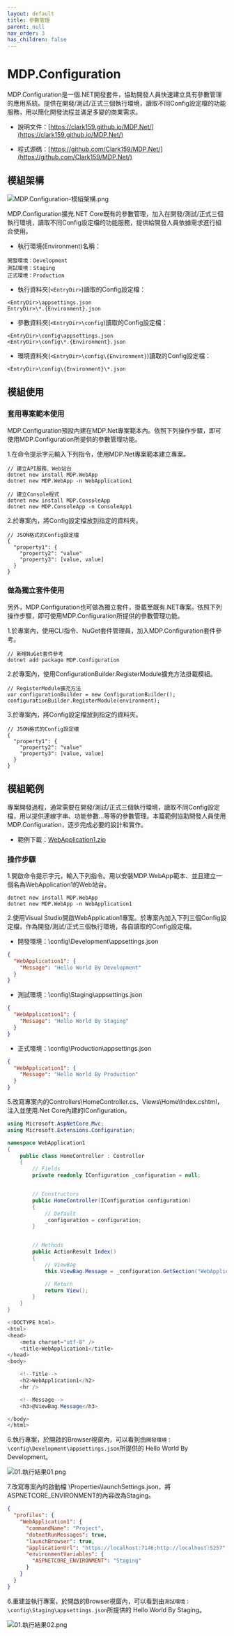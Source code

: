 ```yaml
---
layout: default
title: 參數管理
parent: null
nav_order: 3
has_children: false
---
```


# MDP.Configuration

MDP.Configuration是一個.NET開發套件，協助開發人員快速建立具有參數管理的應用系統。提供在開發/測試/正式三個執行環境，讀取不同Config設定檔的功能服務，用以簡化開發流程並滿足多變的商業需求。

- 說明文件：[https://clark159.github.io/MDP.Net/](https://clark159.github.io/MDP.Net/)

- 程式源碼：[https://github.com/Clark159/MDP.Net/](https://github.com/Clark159/MDP.Net/)


## 模組架構

![MDP.Configuration-模組架構.png](https://clark159.github.io/MDP.Net/參數管理/MDP.Configuration-模組架構.png)

MDP.Configuration擴充.NET Core既有的參數管理，加入在開發/測試/正式三個執行環境，讀取不同Config設定檔的功能服務，提供給開發人員依據需求進行組合使用。

- 執行環境(Environment)名稱：

```
開發環境：Development
測試環境：Staging
正式環境：Production
```

- 執行資料夾(``` <EntryDir> ```)讀取的Config設定檔：

```
<EntryDir>\appsettings.json
EntryDir>\*.{Environment}.json
```

- 參數資料夾(``` <EntryDir>\config ```)讀取的Config設定檔：

```
<EntryDir>\config\appsettings.json
<EntryDir>\config\*.{Environment}.json
```

- 環境資料夾(``` <EntryDir>\config\{Environment} ```)讀取的Config設定檔：

```
<EntryDir>\config\{Environment}\*.json
```


## 模組使用

### 套用專案範本使用

MDP.Configuration預設內建在MDP.Net專案範本內。依照下列操作步驟，即可使用MDP.Configuration所提供的參數管理功能。

1.在命令提示字元輸入下列指令，使用MDP.Net專案範本建立專案。
 
```
// 建立API服務、Web站台
dotnet new install MDP.WebApp
dotnet new MDP.WebApp -n WebApplication1

// 建立Console程式
dotnet new install MDP.ConsoleApp
dotnet new MDP.ConsoleApp -n ConsoleApp1
```

2.於專案內，將Config設定檔放到指定的資料夾。

```
// JSON格式的Config設定檔
{
  "property1": {
    "property2": "value"
    "property3": [value, value]
  }
}
```

### 做為獨立套件使用

另外，MDP.Configuration也可做為獨立套件，掛載至既有.NET專案。依照下列操作步驟，即可使用MDP.Configuration所提供的參數管理功能。

1.於專案內，使用CLI指令、NuGet套件管理員，加入MDP.Configuration套件參考。

```
// 新增NuGet套件參考
dotnet add package MDP.Configuration
```

2.於專案內，使用ConfigurationBuilder.RegisterModule擴充方法掛載模組。

```
// RegisterModule擴充方法
var configurationBuilder = new ConfigurationBuilder();
configurationBuilder.RegisterModule(environment);
```

3.於專案內，將Config設定檔放到指定的資料夾。

```
// JSON格式的Config設定檔
{
  "property1": {
    "property2": "value"
    "property3": [value, value]
  }
}
```


## 模組範例

專案開發過程，通常需要在開發/測試/正式三個執行環境，讀取不同Config設定檔，用以提供連線字串、功能參數...等等的參數管理。本篇範例協助開發人員使用MDP.Configuration，逐步完成必要的設計和實作。

- 範例下載：[WebApplication1.zip](https://clark159.github.io/MDP.Net/參數管理/WebApplication1.zip)

### 操作步驟

1.開啟命令提示字元，輸入下列指令。用以安裝MDP.WebApp範本、並且建立一個名為WebApplication1的Web站台。

```
dotnet new install MDP.WebApp
dotnet new MDP.WebApp -n WebApplication1
```

2.使用Visual Studio開啟WebApplication1專案。於專案內加入下列三個Config設定檔，作為開發/測試/正式三個執行環境，各自讀取的Config設定檔。

- 開發環境：\config\Development\appsettings.json

```json
{
  "WebApplication1": {
    "Message": "Hello World By Development"
  }
}
```

- 測試環境：\config\Staging\appsettings.json

```json
{
  "WebApplication1": {
    "Message": "Hello World By Staging"
  }
}
```

- 正式環境：\config\Production\appsettings.json

```json
{
  "WebApplication1": {
    "Message": "Hello World By Production"
  }
}
```

5.改寫專案內的Controllers\HomeController.cs、Views\Home\Index.cshtml，注入並使用.Net Core內建的IConfiguration。

```csharp
using Microsoft.AspNetCore.Mvc;
using Microsoft.Extensions.Configuration;

namespace WebApplication1
{
    public class HomeController : Controller
    {
        // Fields
        private readonly IConfiguration _configuration = null;


        // Constructors
        public HomeController(IConfiguration configuration)
        {
            // Default
            _configuration = configuration;
        }


        // Methods
        public ActionResult Index()
        {
            // ViewBag
            this.ViewBag.Message = _configuration.GetSection("WebApplication1:Message").Get<string>();

            // Return
            return View();
        }
    }
}
```

```csharp
<!DOCTYPE html>
<html>
<head>
    <meta charset="utf-8" />
    <title>WebApplication1</title>
</head>
<body>

    <!--Title-->
    <h2>WebApplication1</h2>
    <hr />

    <!--Message-->
    <h3>@ViewBag.Message</h3>

</body>
</html>
```

6.執行專案，於開啟的Browser視窗內，可以看到由``` 開發環境：\config\Development\appsettings.json ```所提供的 Hello World By Development。

![01.執行結果01.png](https://clark159.github.io/MDP.Net/參數管理/01.執行結果01.png)

7.改寫專案內的啟動檔 \Properties\launchSettings.json，將ASPNETCORE_ENVIRONMENT的內容改為Staging。

```json
{
  "profiles": {
    "WebApplication1": {
      "commandName": "Project",
      "dotnetRunMessages": true,
      "launchBrowser": true,
      "applicationUrl": "https://localhost:7146;http://localhost:5257",
      "environmentVariables": {
        "ASPNETCORE_ENVIRONMENT": "Staging"
      }
    }
  }
}
```

6.重建並執行專案，於開啟的Browser視窗內，可以看到由``` 測試環境：\config\Staging\appsettings.json ```所提供的 Hello World By Staging。

![01.執行結果02.png](https://clark159.github.io/MDP.Net/參數管理/01.執行結果02.png)
